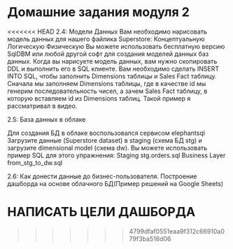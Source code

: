 # Домашние задания модуля 2
<<<<<<< HEAD
2.4: Модели Данных
Вам необходимо нарисовать модель данных для нашего файлика Superstore:
Концептуальную
Логическую
Физическую Вы можете использовать бесплатную версию SqlDBM или любой другой софт для создания моделей данных баз данных.
Когда вы нарисуете модель данных, вам нужно скопировать DDL и выполнить его в SQL клиенте.
Вам необходимо сделать INSERT INTO SQL, чтобы заполнить Dimensions таблицы и Sales Fact таблицу. Сначала мы заполняем Dimensions таблицы, где в качестве id мы генерим последовательность чисел, а зачем Sales Fact таблицу, в которую вставляем id из Dimensions таблиц. Такой пример я рассматривал в видео.

2.5: База данных в облаке

Для создания БД в облаке воспользовался сервисом elephantsql
Загрузите данные (Superstore dataset) в staging (схема БД stg) и загрузите dimensional model (схема dw). Вы можете использовать пример SQL для этого упражнения:
Staging stg.orders.sql
Business Layer from_stg_to_dw.sql


2.6: Как донести данные до бизнес-пользователя. Построение дашборда на основе облачного БД(Пример решений на Google Sheets)

НАПИСАТЬ ЦЕЛИ ДАШБОРДА
=======
>>>>>>> 4799dfaf0551eaa9f312c66910a079f3ba516d06
